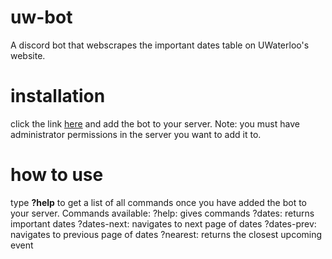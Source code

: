 # uw-bot
A discord bot that webscrapes the important dates table on UWaterloo's website.

# installation
click the link <a href='https://discord.com/api/oauth2/authorize?client_id=793716452116660264&permissions=522304&scope=bot'> here</a> and add the bot to your server. Note: you must have administrator permissions in the server you want to add it to.

# how to use
type **?help** to get a list of all commands once you have added the bot to your server.
Commands available:
?help: gives commands
?dates: returns important dates
?dates-next: navigates to next page of dates
?dates-prev: navigates to previous page of dates
?nearest: returns the closest upcoming event
